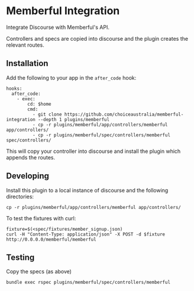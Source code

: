 # Memberful Integration

Integrate Discourse with Memberful's API.

Controllers and specs are copied into discourse and the plugin creates the relevant routes.

## Installation

Add the following to your app in the `after_code` hook:

```
hooks:
  after_code:
    - exec:
        cd: $home
        cmd:
          - git clone https://github.com/choiceaustralia/memberful-integration --depth 1 plugins/memberful
          - cp -r plugins/memberful/app/controllers/memberful app/controllers/
          - cp -r plugins/memberful/spec/controllers/memberful spec/controllers/
```

This will copy your controller into discourse and install the plugin which appends the routes.

## Developing

Install this plugin to a local instance of discourse and the following directories:

```
cp -r plugins/memberful/app/controllers/memberful app/controllers/
```

To test the fixtures with curl:

```
fixture=$(<spec/fixtures/member_signup.json)
curl -H "Content-Type: application/json" -X POST -d $fixture http://0.0.0.0/memberful/memberful
```

## Testing

Copy the specs (as above)

```
bundle exec rspec plugins/memberful/spec/controllers/memberful
```
